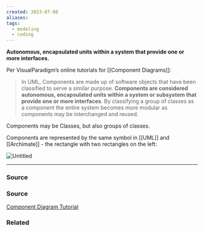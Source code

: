 ```yaml
---
created: 2023-07-08
aliases: 
tags:
  - modeling
  - coding
---
```

**Autonomous, encapsulated units within a system that provide one or more interfaces.**

Per VisualParadigm’s online tutorials for [[Component Diagrams]]:

> In UML, Components are made up of software objects that have been classified to serve a similar purpose. **Components are considered autonomous, encapsulated units within a system or subsystem that provide one or more interfaces**. By classifying a group of classes as a component the entire system becomes more modular as components may be interchanged and reused.
> 

Components may be Classes, but also groups of classes. 

Components are represented by the same symbol in [[UML]] and [[Archimate]] - the rectangle with two rectangles on the left:

![Untitled](Untitled%2047.png)

****
### Source

### Source

[Component Diagram Tutorial](https://online.visual-paradigm.com/diagrams/tutorials/component-diagram-tutorial/)

### Related